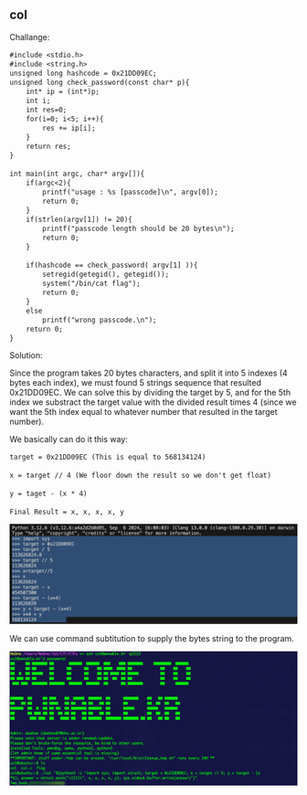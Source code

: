 ## col ##

Challange:

```
#include <stdio.h>
#include <string.h>
unsigned long hashcode = 0x21DD09EC;
unsigned long check_password(const char* p){
	int* ip = (int*)p;
	int i;
	int res=0;
	for(i=0; i<5; i++){
		res += ip[i];
	}
	return res;
}

int main(int argc, char* argv[]){
	if(argc<2){
		printf("usage : %s [passcode]\n", argv[0]);
		return 0;
	}
	if(strlen(argv[1]) != 20){
		printf("passcode length should be 20 bytes\n");
		return 0;
	}

	if(hashcode == check_password( argv[1] )){
		setregid(getegid(), getegid());
		system("/bin/cat flag");
		return 0;
	}
	else
		printf("wrong passcode.\n");
	return 0;
}
```

Solution:

Since the program takes 20 bytes characters, and split it into 5 indexes (4 bytes each index), we must found 5 strings sequence that resulted 0x21DD09EC. We can solve this by dividing the target by 5, and for the 5th index we substract the target value with the divided result times 4 (since we want the 5th index equal to whatever number that resulted in the target number).

We basically can do it this way:

    target = 0x21DD09EC (This is equal to 568134124)

    x = target // 4 (We floor down the result so we don't get float)

    y = taget - (x * 4)

    Final Result = x, x, x, x, y

![Python](img/col1.png)

We can use command subtitution to supply the bytes string to the program.

![Solved](img/col2.jpeg)